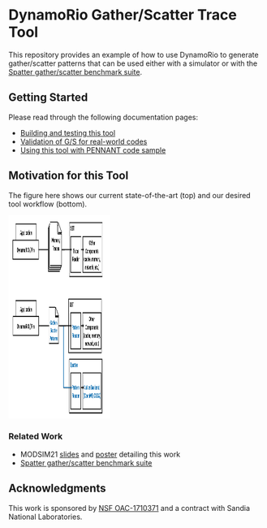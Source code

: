 # DynamoRio Gather/Scatter Trace Tool
This repository provides an example of how to use DynamoRio to generate gather/scatter patterns that can be used either with a simulator or with the [Spatter gather/scatter benchmark suite](https://github.com/hpcgarage/spatter/).

## Getting Started
Please read through the following documentation pages:
* [Building and testing this tool](https://github.com/hpcgarage/dr-gather-scatter-trace/blob/main/docs/building-gs-trace-tools.md)
* [Validation of G/S for real-world codes](https://github.com/hpcgarage/dr-gather-scatter-trace/blob/main/docs/building-gs-trace-tools.md)
* [Using this tool with PENNANT code sample](https://github.com/hpcgarage/dr-gather-scatter-trace/blob/main/docs/application-testing.md)

## Motivation for this Tool
The figure here shows our current state-of-the-art (top) and our desired tool workflow (bottom). 

<img src="https://github.com/hpcgarage/dr-gather-scatter-trace/blob/main/docs/presentations/figs/dr-trace-generator-overview.png" width="200" height="400" />

### Related Work
* MODSIM21 [slides](https://github.com/hpcgarage/dr-gather-scatter-trace/blob/main/docs/presentations/young-etal-scatter-gather-analysis-slides-MODSIM-2021.pdf) and [poster](https://github.com/hpcgarage/dr-gather-scatter-trace/blob/main/docs/presentations/young-etal-gather-scatter-analysis-poster-MODSIM21.pdf) detailing this work
* [Spatter gather/scatter benchmark suite](https://github.com/hpcgarage/spatter)


## Acknowledgments
This work is sponsored by [NSF OAC-1710371](https://www.nsf.gov/awardsearch/showAward?AWD_ID=1710371&HistoricalAwards=false) and a contract with Sandia National Laboratories. 
